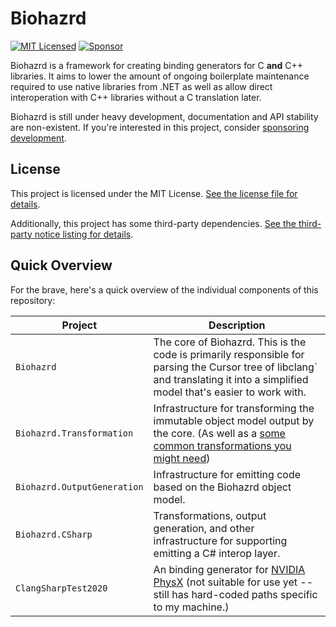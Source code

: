 # Biohazrd

[![MIT Licensed](https://img.shields.io/github/license/infectedlibraries/clangsharp.pathogen?style=flat-square)](LICENSE.txt)
[![Sponsor](https://img.shields.io/badge/sponsor-%E2%9D%A4-lightgrey?logo=github&style=flat-square)](https://github.com/sponsors/PathogenDavid)

Biohazrd is a framework for creating binding generators for C **and** C++ libraries. It aims to lower the amount of ongoing boilerplate maintenance required to use native libraries from .NET as well as allow direct interoperation with C++ libraries without a C translation later.

Biohazrd is still under heavy development, documentation and API stability are non-existent. If you're interested in this project, consider [sponsoring development](https://github.com/sponsors/PathogenDavid).

## License

This project is licensed under the MIT License. [See the license file for details](LICENSE.txt).

Additionally, this project has some third-party dependencies. [See the third-party notice listing for details](THIRD-PARTY-NOTICES.md).

## Quick Overview

For the brave, here's a quick overview of the individual components of this repository:

| Project | Description |
|---------|-------------|
| `Biohazrd` | The core of Biohazrd. This is the code is primarily responsible for parsing the Cursor tree of libclang` and translating it into a simplified model that's easier to work with.
| `Biohazrd.Transformation` | Infrastructure for transforming the immutable object model output by the core. (As well as a [some common transformations you might need](Biohazrd.Transformation/Common/))
| `Biohazrd.OutputGeneration` | Infrastructure for emitting code based on the Biohazrd object model.
| `Biohazrd.CSharp` | Transformations, output generation, and other infrastructure for supporting emitting a C# interop layer.
| `ClangSharpTest2020` | An binding generator for [NVIDIA PhysX](https://github.com/NVIDIAGameWorks/PhysX) (not suitable for use yet -- still has hard-coded paths specific to my machine.)
